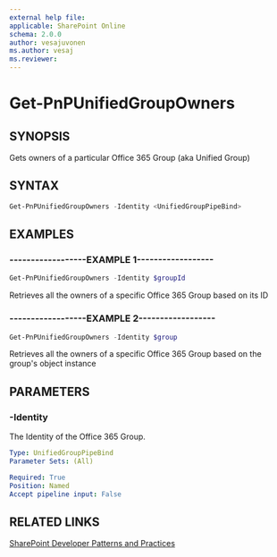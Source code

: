 ```yaml
---
external help file:
applicable: SharePoint Online
schema: 2.0.0
author: vesajuvonen
ms.author: vesaj
ms.reviewer:
---
```

# Get-PnPUnifiedGroupOwners

## SYNOPSIS
Gets owners of a particular Office 365 Group (aka Unified Group)

## SYNTAX 

```powershell
Get-PnPUnifiedGroupOwners -Identity <UnifiedGroupPipeBind>
```

## EXAMPLES

### ------------------EXAMPLE 1------------------
```powershell
Get-PnPUnifiedGroupOwners -Identity $groupId
```

Retrieves all the owners of a specific Office 365 Group based on its ID

### ------------------EXAMPLE 2------------------
```powershell
Get-PnPUnifiedGroupOwners -Identity $group
```

Retrieves all the owners of a specific Office 365 Group based on the group's object instance

## PARAMETERS

### -Identity
The Identity of the Office 365 Group.

```yaml
Type: UnifiedGroupPipeBind
Parameter Sets: (All)

Required: True
Position: Named
Accept pipeline input: False
```

## RELATED LINKS

[SharePoint Developer Patterns and Practices](https://aka.ms/sppnp)
